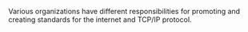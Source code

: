 Various organizations have different responsibilities for promoting and creating standards for the internet and TCP/IP protocol.